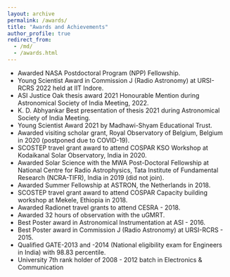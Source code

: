 ```yaml
---
layout: archive
permalink: /awards/
title: "Awards and Achievements"
author_profile: true
redirect_from: 
  - /md/
  - /awards.html
---
```


* Awarded NASA Postdoctoral Program (NPP) Fellowship.
* Young Scientist Award in Commission J (Radio Astronomy) at URSI-RCRS 2022 held at IIT Indore.
* ASI Justice Oak thesis award 2021 Honourable Mention during Astronomical Society of India Meeting, 2022.
* K. D. Abhyankar Best presentation of thesis 2021 during Astronomical Society of India Meeting.
* Young Scientist Award 2021 by Madhawi-Shyam Educational Trust.
* Awarded visiting scholar grant, Royal Observatory of Belgium, Belgium in 2020 (postponed due to COVID-19).
* SCOSTEP travel grant award to attend COSPAR KSO Workshop at Kodaikanal Solar Observatory, India in 2020.
* Awarded Solar Science with the MWA Post-Doctoral Fellowship at National Centre for Radio Astrophysics, Tata Institute of Fundamental Research (NCRA-TIFR), India in 2019 (did not join).
* Awarded Summer Fellowship at ASTRON, the Netherlands in 2018.
* SCOSTEP travel grant award to attend COSPAR Capacity building workshop at Mekele, Ethiopia in 2018.
* Awarded Radionet travel grants to attend CESRA - 2018.
* Awarded 32 hours of observation with the uGMRT.
* Best Poster award in Astronomical Instrumentation at ASI - 2016.
* Best Poster award in Commission J (Radio Astronomy) at URSI-RCRS - 2015.
* Qualified GATE-2013 and -2014 (National eligibility exam for Engineers in India) with 98.83 percentile.
* University 7th rank holder of 2008 - 2012 batch in Electronics & Communication